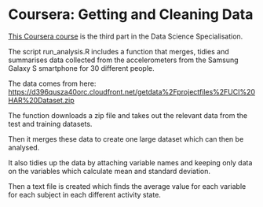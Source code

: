 # Coursera: Getting and Cleaning Data

[This Coursera course](https://class.coursera.org/getdata-014) is the third part in the Data Science Specialisation.

The script run_analysis.R includes a function that merges, tidies and summarises data collected from the accelerometers from the Samsung Galaxy S smartphone for 30 different people. 

The data comes from here: https://d396qusza40orc.cloudfront.net/getdata%2Fprojectfiles%2FUCI%20HAR%20Dataset.zip 

The function downloads a zip file and takes out the relevant data from the test and training datasets.

Then it merges these data to create one large dataset which can then be analysed.

It also tidies up the data by attaching variable names and keeping only data on the variables which calculate mean and standard deviation.

Then a text file is created which finds the average value for each variable for each subject in each different activity state.
